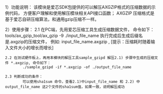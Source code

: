 1）功能说明：
    该模块是爱芯SDK包提供的可以解压AXGZIP格式的压缩数据的示例代码， 方便客户理解和使用解压模块相关API接口函数；
    AXGZIP 压缩格式是基于爱芯自研压缩算法，和通用gzip压缩不一样。

2）使用步骤：
    2.1 在PC端，先用爱芯压缩工具生成压缩数据文件， 命令如下：
            tools/ax_gzip_tool/ax_gzip -9 ./input_file_name
            执行完成后生成后缀名是.axgzip的压缩文件， 例如: input_file_name.axgzip ,
            [提示：压缩耗时随着输入文件大小的增长而增长]

    2.2 在测试硬件板上，再用本模块的解压工具sample_gzipd 解压2.1) 步骤中生成的压缩文件 *.axgzip, 命令如下：
            ./sample_gzipd -if *.axgzip -of ./output_file_name

    2.3 判断成功的条件：
            可以使用sha1sum 命令，查看2.1)中input_file_name 和 2.2) 中 output_file_name 这2个文件的sha1sum值，如果一致，说明解压成功
